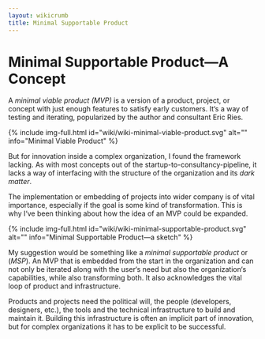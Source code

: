```yaml
---
layout: wikicrumb 
title: Minimal Supportable Product
---
```

# Minimal Supportable Product—A Concept

A _minimal viable product (MVP)_ is a version of a product, project, or concept with just enough features to satisfy early customers. It‘s a way of testing and iterating, popularized by the author and consultant Eric Ries.

{% include img-full.html id="wiki/wiki-minimal-viable-product.svg" alt="" info="Minimal Viable Product" %}

But for innovation inside a complex organization, I found the framework lacking. As with most concepts out of the startup-to-consultancy-pipeline, it lacks a way of interfacing with the structure of the organization and its _dark matter_.

The implementation or embedding of projects into wider company is of vital importance, especially if the goal is some kind of transformation. This is why I‘ve been thinking about how the idea of an MVP could be expanded.

{% include img-full.html id="wiki/wiki-minimal-supportable-product.svg" alt="" info="Minimal Supportable Product—a sketch" %}

My suggestion would be something like a _minimal supportable product_ or (_MSP_). An MVP that is embedded from the start in the organization and can not only be iterated along with the user‘s need but also the organization‘s capabilities, while also transforming both. It also acknowledges the vital loop of product and infrastructure. 

Products and projects need the political will, the people (developers, designers, etc.), the tools and the technical infrastructure to build and maintain it. Building this infrastructure is often an implicit part of innovation, but for complex organizations it has to be explicit to be successful.
